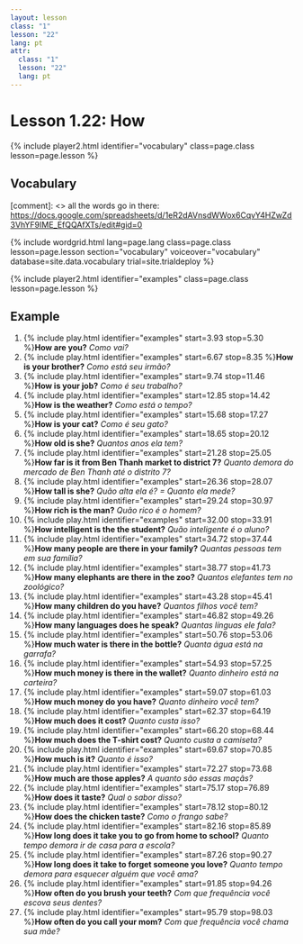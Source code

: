 ```yaml
---
layout: lesson
class: "1"
lesson: "22"
lang: pt
attr:
  class: "1"
  lesson: "22"
  lang: pt
---
```



# Lesson 1.22: How

{% include player2.html identifier="vocabulary" class=page.class lesson=page.lesson %}
## Vocabulary 

[comment]: <>  all the words go in there: https://docs.google.com/spreadsheets/d/1eR2dAVnsdWWox6CqvY4HZwZd3VhYF9IME_EfQQAfXTs/edit#gid=0

{% include wordgrid.html lang=page.lang
		class=page.class 
		lesson=page.lesson 
		section="vocabulary"
		voiceover="vocabulary"
		database=site.data.vocabulary 
		trial=site.trialdeploy %}
		



{% include player2.html identifier="examples" class=page.class lesson=page.lesson %}

## Example
1. {% include play.html identifier="examples" start=3.93 stop=5.30 %}**How are you?** *Como vai?*
2. {% include play.html identifier="examples" start=6.67 stop=8.35 %}**How is your brother?** *Como está seu irmão?*
3. {% include play.html identifier="examples" start=9.74 stop=11.46 %}**How is your job?** *Como é seu trabalho?*
4. {% include play.html identifier="examples" start=12.85 stop=14.42 %}**How is the weather?** *Como está o tempo?*
5. {% include play.html identifier="examples" start=15.68 stop=17.27 %}**How is your cat?** *Como é seu gato?*
6. {% include play.html identifier="examples" start=18.65 stop=20.12 %}**How old is she?** *Quantos anos ela tem?*
7. {% include play.html identifier="examples" start=21.28 stop=25.05 %}**How far is it from Ben Thanh market to district 7?** *Quanto demora do mercado de Ben Thanh até o distrito 7?* 
8. {% include play.html identifier="examples" start=26.36 stop=28.07 %}**How tall is she?** *Quão alta ela é? = Quanto ela mede?* 
9. {% include play.html identifier="examples" start=29.24 stop=30.97 %}**How rich is the man?** *Quão rico é o homem?* 
10. {% include play.html identifier="examples" start=32.00 stop=33.91 %}**How intelligent is the the student?** *Quão inteligente é o aluno?* 
11. {% include play.html identifier="examples" start=34.72 stop=37.44 %}**How many people are there in your family?** *Quantas pessoas tem em sua família?* 
12. {% include play.html identifier="examples" start=38.77 stop=41.73 %}**How many elephants are there in the zoo?** *Quantos elefantes tem no zoológico?* 
13. {% include play.html identifier="examples" start=43.28 stop=45.41 %}**How many children do you have?** *Quantos filhos você tem?*  
14. {% include play.html identifier="examples" start=46.82 stop=49.26 %}**How many languages does he speak?** *Quantas línguas ele fala?* 
15. {% include play.html identifier="examples" start=50.76 stop=53.06 %}**How much water is there in the bottle?** *Quanta água está na garrafa?* 
16. {% include play.html identifier="examples" start=54.93 stop=57.25 %}**How much money is there in the wallet?** *Quanto dinheiro está na carteira?* 
17. {% include play.html identifier="examples" start=59.07 stop=61.03 %}**How much money do you have?** *Quanto dinheiro você tem?* 
18. {% include play.html identifier="examples" start=62.37 stop=64.19 %}**How much does it cost?** *Quanto custa isso?* 
19. {% include play.html identifier="examples" start=66.20 stop=68.44 %}**How much does the T-shirt cost?** *Quanto custa a camiseta?* 
20. {% include play.html identifier="examples" start=69.67 stop=70.85 %}**How much is it?** *Quanto é isso?*   
21. {% include play.html identifier="examples" start=72.27 stop=73.68 %}**How much are those apples?** *A quanto são essas maçãs?* 
22. {% include play.html identifier="examples" start=75.17 stop=76.89 %}**How does it taste?** *Qual o sabor disso?*  
23. {% include play.html identifier="examples" start=78.12 stop=80.12 %}**How does the chicken taste?** *Como o frango sabe?*  
24. {% include play.html identifier="examples" start=82.16 stop=85.89 %}**How long does it take you to go from home to school?** *Quanto tempo demora ir de casa para a escola?*    
25. {% include play.html identifier="examples" start=87.26 stop=90.27 %}**How long does it take to forget someone you love?** *Quanto tempo demora para esquecer alguém que você ama?*  
26. {% include play.html identifier="examples" start=91.85 stop=94.26 %}**How often do you brush your teeth?** *Com que frequência você escova seus dentes?*    
27. {% include play.html identifier="examples" start=95.79 stop=98.03 %}**How often do you call your mom?** *Com que frequência você chama sua mãe?*  
